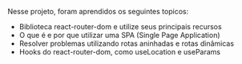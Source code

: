 Nesse projeto, foram aprendidos os seguintes topicos:

 - Biblioteca react-router-dom e utilize seus principais recursos
 - O que é e por que utilizar uma SPA (Single Page Application)
 - Resolver problemas utilizando rotas aninhadas e rotas dinâmicas
 - Hooks do react-router-dom, como useLocation e useParams
